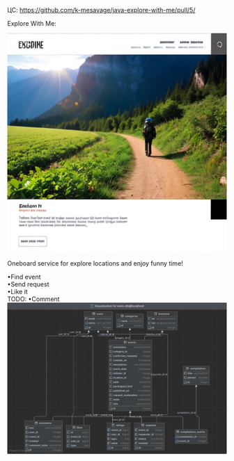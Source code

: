 ЦC: https://github.com/k-mesavage/java-explore-with-me/pull/5/

Explore With Me:  

![main-service/src/main/resources/explore_with_me_main_pic.jpg](main-service/src/main/resources/explore_with_me_main_pic.jpg)  

Oneboard service for explore locations and enjoy funny time!

•Find event  
•Send request  
•Like it  
TODO: •Comment  
![main-service/src/main/resources/ewm-db_pic.jpg](main-service/src/main/resources/ewm-db_pic.jpg)

